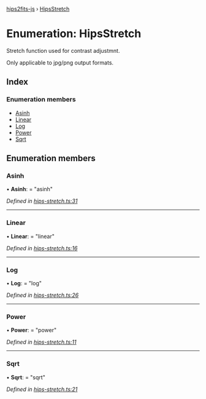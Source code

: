 [hips2fits-js](https://github.com/lloydevans/hips2fits-js/blob/master/docs/md/README.md) › [HipsStretch](https://github.com/lloydevans/hips2fits-js/blob/master/docs/md/enums/hipsstretch.md)

# Enumeration: HipsStretch

Stretch function used for contrast adjustmnt.

Only applicable to jpg/png output formats.

## Index

### Enumeration members

* [Asinh](https://github.com/lloydevans/hips2fits-js/blob/master/docs/md/enums/hipsstretch.md#asinh)
* [Linear](https://github.com/lloydevans/hips2fits-js/blob/master/docs/md/enums/hipsstretch.md#linear)
* [Log](https://github.com/lloydevans/hips2fits-js/blob/master/docs/md/enums/hipsstretch.md#log)
* [Power](https://github.com/lloydevans/hips2fits-js/blob/master/docs/md/enums/hipsstretch.md#power)
* [Sqrt](https://github.com/lloydevans/hips2fits-js/blob/master/docs/md/enums/hipsstretch.md#sqrt)

## Enumeration members

###  Asinh

• **Asinh**: = "asinh"

*Defined in [hips-stretch.ts:31](https://github.com/lloydevans/node-hips2fits/blob/7b0ca47/src/hips-stretch.ts#L31)*

___

###  Linear

• **Linear**: = "linear"

*Defined in [hips-stretch.ts:16](https://github.com/lloydevans/node-hips2fits/blob/7b0ca47/src/hips-stretch.ts#L16)*

___

###  Log

• **Log**: = "log"

*Defined in [hips-stretch.ts:26](https://github.com/lloydevans/node-hips2fits/blob/7b0ca47/src/hips-stretch.ts#L26)*

___

###  Power

• **Power**: = "power"

*Defined in [hips-stretch.ts:11](https://github.com/lloydevans/node-hips2fits/blob/7b0ca47/src/hips-stretch.ts#L11)*

___

###  Sqrt

• **Sqrt**: = "sqrt"

*Defined in [hips-stretch.ts:21](https://github.com/lloydevans/node-hips2fits/blob/7b0ca47/src/hips-stretch.ts#L21)*
